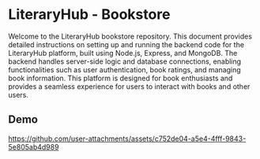 # LiteraryHub - Bookstore 

Welcome to the LiteraryHub bookstore repository. This document provides detailed instructions on setting up and running the backend code for the LiteraryHub platform, built using Node.js, Express, and MongoDB. The backend handles server-side logic and database connections, enabling functionalities such as user authentication, book ratings, and managing book information. This platform is designed for book enthusiasts and provides a seamless experience for users to interact with books and other users. 

## Demo 
https://github.com/user-attachments/assets/c752de04-a5e4-4fff-9843-5e805ab4d989

